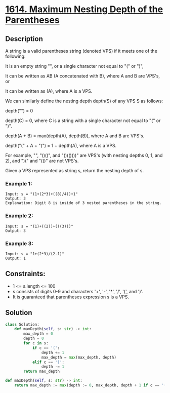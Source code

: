 # [1614. Maximum Nesting Depth of the Parentheses](https://leetcode.com/problems/maximum-nesting-depth-of-the-parentheses/description/?envType=daily-question&envId=2024-04-04)

## Description

A string is a valid parentheses string (denoted VPS) if it meets one of the following:

It is an empty string "", or a single character not equal to "(" or ")",

It can be written as AB (A concatenated with B), where A and B are VPS's, or

It can be written as (A), where A is a VPS.

We can similarly define the nesting depth depth(S) of any VPS S as follows:

depth("") = 0

depth(C) = 0, where C is a string with a single character not equal to "(" or ")".

depth(A + B) = max(depth(A), depth(B)), where A and B are VPS's.

depth("(" + A + ")") = 1 + depth(A), where A is a VPS.

For example, "", "()()", and "()(()())" are VPS's (with nesting depths 0, 1, and 2), and ")(" and "(()" are not VPS's.

Given a VPS represented as string s, return the nesting depth of s.

### Example 1:

```
Input: s = "(1+(2*3)+((8)/4))+1"
Output: 3
Explanation: Digit 8 is inside of 3 nested parentheses in the string.
```

### Example 2:

```
Input: s = "(1)+((2))+(((3)))"
Output: 3
```

### Example 3:

```
Input: s = "1+(2*3)/(2-1)"
Output: 1
```

## Constraints:

- 1 <= s.length <= 100
- s consists of digits 0-9 and characters '+', '-', '*', '/', '(', and ')'.
- It is guaranteed that parentheses expression s is a VPS.

## Solution

```python
class Solution:
    def maxDepth(self, s: str) -> int:
        max_depth = 0
        depth = 0
        for c in s:
            if c == '(':
                depth += 1
                max_depth = max(max_depth, depth)
            elif c == ')':
                depth -= 1
        return max_depth
```

```python
def maxDepth(self, s: str) -> int:
    return max_depth := max(depth := 0, max_depth, depth + 1 if c == '(' else depth - 1 if c == ')' else depth for c in s)
```
